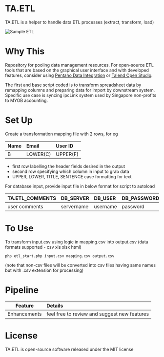 # TA.ETL
TA.ETL is a helper to handle data ETL processes (extract, transform, load)

![Sample ETL](https://github.com/tebelorg/TA.ETL/raw/master/sample.png)

# Why This
Repository for pooling data management resources. For open-source ETL tools that are based on the graphical user interface and with developed features, consider using [Pentaho Data Integration](http://community.pentaho.com/projects/data-integration/) or [Talend Open Studio](https://www.talend.com/download/talend-open-studio#t4).

The first and base script coded is to transform spreadsheet data by remapping columns and preparing data for import by downstream system. Specific use case is syncing ipcLink system used by Singapore non-profits to MYOB accounting.

# Set Up
Create a transformation mapping file with 2 rows, for eg

Name|Email|User ID
:---|:----|:--
B|LOWER(C)|UPPER(F)

- first row labelling the header fields desired in the output
- second row specifying which column in input to grab data
- UPPER, LOWER, TITLE, SENTENCE case formatting for text

For database input, provide input file in below format for script to autoload

TA.ETL_COMMENTS|DB_SERVER|DB_USER|DB_PASSWORD|DB_NAME|DB_TABLE
:--------------|:--------|:------|:----------|:------|:-------
user comments|servername|username|password|database|tablename

# To Use
To transform input.csv using logic in mapping.csv into output.csv (data formats supported - csv xls xlsx html)
```
php etl_start.php input.csv mapping.csv output.csv
```
(note that non-csv files will be converted into csv files having same names but with .csv extension for processing)

# Pipeline
Feature|Details
:-----:|:------
Enhancements|feel free to review and suggest new features

# License
TA.ETL is open-source software released under the MIT license

